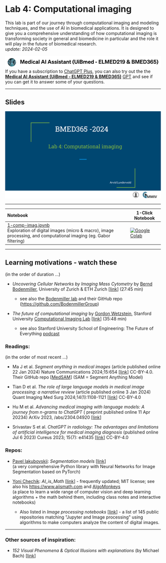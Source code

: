 # Lab 4: Computational imaging

This lab is part of our journey through computational imaging and modeling techniques, and the use of AI in biomedical applications. It is designed to give you a comprehensive understanding of how computational imaging is transforming society in general and biomedicine in particular and the role it will play in the future of biomedical research.<br>  _update: 2024-02-05_


<!-- ![img](../assets/GPT-MedAI.png)<br> -->
<img src="../assets/GPT-MedAI.png" width="600"><br>
If you have a subscription to [ChatGPT Plus](https://openai.com/blog/chatgpt-plus), you can also try out the the [**Medical AI Assistant (UiBmed - ELMED219 & BMED365)**](https://chat.openai.com/g/g-d90dfN17H-medical-ai-assistant-uibmed-elmed219-bmed365) [GPT](https://openai.com/blog/introducing-gpts) and see if you can get it to answer some of your questions.

---------------

## Slides

<a href="https://docs.google.com/presentation/d/e/2PACX-1vTLTLwQvxtHvsNSGMIkup3ttoxDPNC3fwm-1ozEjV6rZPmoUGise_6ar7apjgce5C64Oxx__MMlKQsg/pub?start=false&loop=false&delayms=3000"><img src="assets/Lab4-slide-0.png"></a>


<!--
<img src="assets/Lab3-slide-0.png">
-->

------

| Notebook    |      1-Click Notebook     
|:----------|------|
|  [1-comp-imag.ipynb](https://nbviewer.org/github/MMIV-ML/BMED365/blob/main/Lab4-Comp-Imag/1-comp-imag.ipynb) <br> Exploration of digital images (micro & macro), image processing, and computational imaging (eg. Gabor filtering)| [![Google Colab](https://colab.research.google.com/assets/colab-badge.svg)](https://colab.research.google.com/github/MMIV-ML/BMED365/blob/main/Lab4-Comp-Imag/1-comp-imag.ipynb)<br>

-----

## Learning motivations - watch these
(in the order of duration ...)

- _Uncovering Cellular Networks by Imaging Mass Cytometry_ by [Bernd Bodenmiller](https://scholar.google.com/citations?user=-crrFJYAAAAJ&hl=en), University of Zurich & ETH Zurich [[link](https://youtu.be/j3DSbg-oB8w?si=0PDiQHuHfvlUy26j)] (27:45 min)
   - see also the [Bodenmiller lab](https://www.bodenmillerlab.com) and their GitHub repo (https://github.com/BodenmillerGroup)

  
- _The future of computational imaging_ by [Gordon Wetzstein](https://scholar.google.com/citations?user=VOf45S0AAAAJ&hl=en), Stanford University [Computational Imaging Lab](https://www.computationalimaging.org) [[link](https://youtu.be/Vw6DdUAnRXU?si=1-CFfE628stSrFBe)] (35:48 min)
   - see also Stanford University School of Engineering: The Future of Everything [podcast](https://www.youtube.com/playlist?list=PL3FW7Lu3i5JvBYuJvDuDZliJFv9ZDmKs_) 
   
   
### Readings:
(in the order of most recent ...)

- Ma J et al. _Segment anything in medical images_ (article published online 22 Jan 2024) Nature Communications 2024;15:654 [[link](https://doi.org/10.1038/s41467-024-44824-z)] CC-BY-4.0. Their GitHub repo [[MedSAM](https://github.com/bowang-lab/MedSAM)] (SAM = Segment Anything Model)

- Tian D et al. _The role of large language models in medical image processing: a narrative review_ (article published online 3 Jan 2024) Quant Imaging Med Surg 2024;14(1):1108-1121 [[link](https://qims.amegroups.org/article/view/119330/html)] CC-BY-4.0

- Hu M et al. _Advancing medical imaging with language models: A journey from n-grams to ChatGPT_ ( preprint published online 11 Apr 20234) 	ArXiv 2023, /abs/2304.04920  [[link](https://arxiv.org/abs/2304.04920)]

- Srivastav S et al. _ChatGPT in radiology: The advantages and limitations of artificial intelligence for medical imaging diagnosis_ (published online Jul 6 2023) Cureus 2023; 15(7): e41435 [[link](https://www.ncbi.nlm.nih.gov/pmc/articles/PMC10404120)] CC-BY-4.0

  
### Repos:

- [Pavel Iakubovskii](https://www.linkedin.com/in/pavel-iakubovskii/?originalSubdomain=pt): _Segmentation models_  [[link](https://github.com/qubvel/segmentation_models.pytorch)] <br>(a very comprehensive Python library with Neural Networks for Image Segmentation based on PyTorch)

- [Yoni Chechik](https://www.linkedin.com/in/yoni-chechik): _AI_is_Math_ [[link](https://github.com/YoniChechik/AI_is_Math)] - frequently updated; MIT license; see also his https://www.aiismath.com and [AlgoMonkeys](https://www.algomonkeys.io)<br>
(a place to learn a wide range of computer vision and deep learning algorithms + the math behind them, including class notes and interactive notebooks)
   - Also listed in _Image processing notebooks_ [[link](https://github.com/topics/image-processing?l=jupyter+notebook)] - a list of 145 public repositories matching "Jupyter and Image processing" using algorithms to make computers analyze the content of digital images.
  
<!--
- _100 Days of NLP </>_ by Raviraja Ghanta [[link](https://github.com/graviraja/100-Days-of-NLP)] A visual guide through NLP with Jupyter notebooks (using colab).
-->


-----

### Other sources of inspiration:

- _152 Visual Phenomena & Optical Illusions with explanations_ (by Michael Bach) [[link](https://michaelbach.de/ot)]

